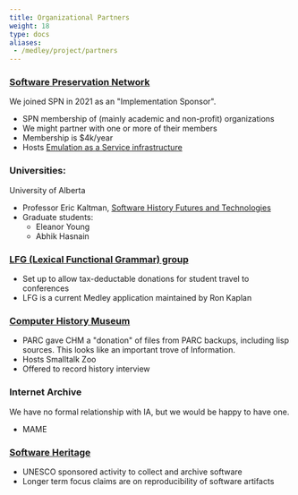 ```yaml
---
title: Organizational Partners
weight: 18
type: docs
aliases:
 - /medley/project/partners
---
```


### [Software Preservation Network](https://www.softwarepreservationnetwork.org/about/)

We joined SPN in 2021 as an "Implementation Sponsor".

* SPN membership of (mainly academic and  non-profit) organizations
* We might partner with one or more of their members
* Membership is $4k/year
* Hosts [Emulation as a Service infrastructure](https://www.softwarepreservationnetwork.org/emulation-as-a-service-infrastructure/)

### Universities:

University of Alberta

* Professor Eric Kaltman, [Software History Futures and Technologies](SHFT.md)
* Graduate students:
  * Eleanor Young
  * Abhik Hasnain

### [LFG (Lexical Functional Grammar) group](https://ling.sprachwiss.uni-konstanz.de/pages/home/lfg/ilfga/constitution.html)

* Set up to allow tax-deductable donations for student travel to conferences
* LFG is a current Medley application maintained by Ron Kaplan

### [Computer History Museum](https://computerhistory.org/)

* PARC gave CHM a "donation" of files from PARC backups, including lisp sources. This looks like an important trove of Information.
* Hosts Smalltalk Zoo
* Offered to record history interview

### Internet Archive

We have no formal relationship with IA, but we would be happy to have one.

* MAME

### [Software Heritage](https://www.softwareheritage.org/)

* UNESCO sponsored activity to collect and archive software
* Longer term focus claims are on reproducibility of software artifacts
